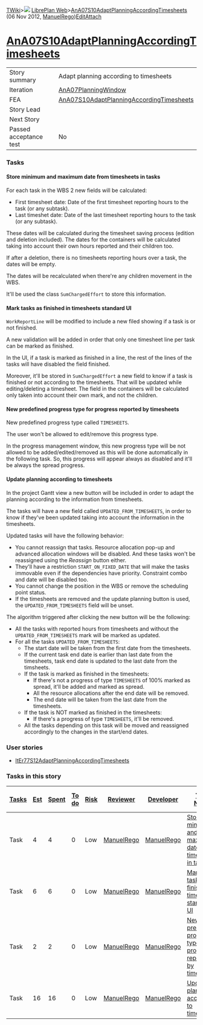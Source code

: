 [TWiki](Main_WebHome)&gt;![](/twiki/pub/TWiki/TWikiDocGraphics/web-bg-small.gif) [LibrePlan Web](LibrePlan_WebHome)&gt;[AnA07S10AdaptPlanningAccordingTimesheets](LibrePlan_AnA07S10AdaptPlanningAccordingTimesheets "Topic revision: 3 (06 Nov 2012 - 18:12:37)") (06 Nov 2012, [ManuelRego](Main_ManuelRego))[Edit](LibrePlan_AnA07S10AdaptPlanningAccordingTimesheets?t=1520344045 "Edit this topic text")[Attach](/twiki/bin/attach/LibrePlan/AnA07S10AdaptPlanningAccordingTimesheets "Attach an image or document to this topic")  

 [AnA07S10AdaptPlanningAccordingTimesheets](LibrePlan_AnA07S10AdaptPlanningAccordingTimesheets)
===============================================================================================

|                        |                                                                                                |
|------------------------|------------------------------------------------------------------------------------------------|
| Story summary          | Adapt planning according to timesheets                                                         |
| Iteration              | [AnA07PlanningWindow](LibrePlan_AnA07PlanningWindow)                                           |
| FEA                    | [AnA07S10AdaptPlanningAccordingTimesheets](LibrePlan_AnA07S10AdaptPlanningAccordingTimesheets) |
| Story Lead             |                                                                                                |
| Next Story             |                                                                                                |
| Passed acceptance test | No                                                                                             |

###  Tasks

####  Store minimum and maximum date from timesheets in tasks

For each task in the WBS 2 new fields will be calculated:

-   First timesheet date: Date of the first timesheet reporting hours to the task (or any subtask).
-   Last timeshet date: Date of the last timesheet reporting hours to the task (or any subtask).

These dates will be calculated during the timesheet saving process (edition and deletion included). The dates for the containers will be calculated taking into account their own hours reported and their children too.

If after a deletion, there is no timesheets reporting hours over a task, the dates will be empty.

The dates will be recalculated when there're any children movement in the WBS.

It'll be used the class `SumChargedEffort` to store this information.

####  Mark tasks as finished in timesheets standard UI

`WorkReportLine` will be modified to include a new filed showing if a task is or not finished.

A new validation will be added in order that only one timesheet line per task can be marked as finished.

In the UI, if a task is marked as finished in a line, the rest of the lines of the tasks will have disabled the field finished.

Moreover, it'll be stored in `SumChargedEffort` a new field to know if a task is finished or not according to the timesheets. That will be updated while editing/deleting a timesheet. The field in the containers will be calculated only taken into account their own mark, and not the children.

####  New predefined progress type for progress reported by timesheets

New predefined progress type called `TIMESHEETS`.

The user won't be allowed to edit/remove this progress type.

In the progress management window, this new progress type will be not allowed to be added/edited/removed as this will be done automatically in the following task. So, this progress will appear always as disabled and it'll be always the spread progress.

####  Update planning according to timesheets

In the project Gantt view a new button will be included in order to adapt the planning according to the information from timesheets.

The tasks will have a new field called `UPDATED_FROM_TIMESHEETS`, in order to know if they've been updated taking into account the information in the timesheets.

Updated tasks will have the following behavior:

-   You cannot reassign that tasks. Resource allocation pop-up and advanced allocation windows will be disabled. And these tasks won't be reassigned using the *Reassign* button either.
-   They'll have a restriction `START_ON_FIXED_DATE` that will make the tasks immovable even if the dependencies have priority. Constraint combo and date will be disabled too.
-   You cannot change the position in the WBS or remove the scheduling point status.
-   If the timesheets are removed and the update planning button is used, the `UPDATED_FROM_TIMESHEETS` field will be unset.

The algorithm triggered after clicking the new button will be the following:

-   All the tasks with reported hours from timesheets and without the `UPDATED_FROM_TIMESHEETS` mark will be marked as updated.
-   For all the tasks `UPDATED_FROM_TIMESHEETS`:
    -   The start date will be taken from the first date from the timesheets.
    -   If the current task end date is earlier than last date from the timesheets, task end date is updated to the last date from the timsheets.
    -   If the task is marked as finished in the timesheets:
        -   If there's not a progress of type `TIMESHEETS` of 100% marked as spread, it'll be added and marked as spread.
        -   All the resource allocations after the end date will be removed.
        -   The end date will be taken from the last date from the timesheets.
    -   If the task is NOT marked as finished in the timesheets:
        -   If there's a progress of type `TIMESHEETS`, it'll be removed.
    -   All the tasks depending on this task will be moved and reassigned accordingly to the changes in the start/end dates.

###  User stories

-   [ItEr77S12AdaptPlanningAccordingTimesheets](LibrePlan_ItEr77S12AdaptPlanningAccordingTimesheets)

###  Tasks in this story

| [Tasks](LibrePlan_AnA07S10AdaptPlanningAccordingTimesheets?sortcol=0;table=2;up=0#sorted_table "Sort by this column") | [Est](LibrePlan_AnA07S10AdaptPlanningAccordingTimesheets?sortcol=1;table=2;up=0#sorted_table "Sort by this column") | [Spent](LibrePlan_AnA07S10AdaptPlanningAccordingTimesheets?sortcol=2;table=2;up=0#sorted_table "Sort by this column") | [To do](LibrePlan_AnA07S10AdaptPlanningAccordingTimesheets?sortcol=3;table=2;up=0#sorted_table "Sort by this column") | [Risk](LibrePlan_AnA07S10AdaptPlanningAccordingTimesheets?sortcol=4;table=2;up=0#sorted_table "Sort by this column") | [Reviewer](LibrePlan_AnA07S10AdaptPlanningAccordingTimesheets?sortcol=5;table=2;up=0#sorted_table "Sort by this column") | [Developer](LibrePlan_AnA07S10AdaptPlanningAccordingTimesheets?sortcol=6;table=2;up=0#sorted_table "Sort by this column") | [Task Name](LibrePlan_AnA07S10AdaptPlanningAccordingTimesheets?sortcol=7;table=2;up=0#sorted_table "Sort by this column")    | [Start Date](LibrePlan_AnA07S10AdaptPlanningAccordingTimesheets?sortcol=8;table=2;up=0#sorted_table "Sort by this column") | [Est End Date](LibrePlan_AnA07S10AdaptPlanningAccordingTimesheets?sortcol=9;table=2;up=0#sorted_table "Sort by this column") | [End Date](LibrePlan_AnA07S10AdaptPlanningAccordingTimesheets?sortcol=10;table=2;up=0#sorted_table "Sort by this column") |
|-----------------------------------------------------------------------------------------------------------------------|---------------------------------------------------------------------------------------------------------------------|-----------------------------------------------------------------------------------------------------------------------|-----------------------------------------------------------------------------------------------------------------------|----------------------------------------------------------------------------------------------------------------------|--------------------------------------------------------------------------------------------------------------------------|---------------------------------------------------------------------------------------------------------------------------|------------------------------------------------------------------------------------------------------------------------------|----------------------------------------------------------------------------------------------------------------------------|------------------------------------------------------------------------------------------------------------------------------|---------------------------------------------------------------------------------------------------------------------------|
| Task                                                                                                                  | 4                                                                                                                   | 4                                                                                                                     | 0                                                                                                                     | Low                                                                                                                  | [ManuelRego](Main_ManuelRego)                                                                                            | [ManuelRego](Main_ManuelRego)                                                                                             | [Store minimum and maximum date from timesheets in tasks](LibrePlan_AnA07S10AdaptPlanningAccordingTimesheets#TasK1)          |                                                                                                                            |                                                                                                                              |                                                                                                                           |
| Task                                                                                                                  | 6                                                                                                                   | 6                                                                                                                     | 0                                                                                                                     | Low                                                                                                                  | [ManuelRego](Main_ManuelRego)                                                                                            | [ManuelRego](Main_ManuelRego)                                                                                             | [Mark tasks as finished in timesheets standard UI](LibrePlan_AnA07S10AdaptPlanningAccordingTimesheets#TasK2)                 |                                                                                                                            |                                                                                                                              |                                                                                                                           |
| Task                                                                                                                  | 2                                                                                                                   | 2                                                                                                                     | 0                                                                                                                     | Low                                                                                                                  | [ManuelRego](Main_ManuelRego)                                                                                            | [ManuelRego](Main_ManuelRego)                                                                                             | [New predefined progress type for progress reported by timesheets](LibrePlan_AnA07S10AdaptPlanningAccordingTimesheets#TasK3) |                                                                                                                            |                                                                                                                              |                                                                                                                           |
| Task                                                                                                                  | 16                                                                                                                  | 16                                                                                                                    | 0                                                                                                                     | Low                                                                                                                  | [ManuelRego](Main_ManuelRego)                                                                                            | [ManuelRego](Main_ManuelRego)                                                                                             | [Update planning according to timesheets](LibrePlan_AnA07S10AdaptPlanningAccordingTimesheets#TasK4)                          |                                                                                                                            |                                                                                                                              |                                                                                                                           |
